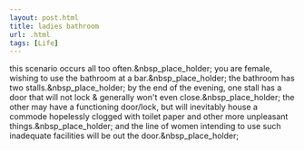```yaml
---
layout: post.html
title: ladies bathroom
url: .html
tags: [Life]
---
```

this scenario occurs all too often.&nbsp_place_holder; you are female, wishing to use the bathroom at a bar.&nbsp_place_holder; the bathroom has two stalls.&nbsp_place_holder; by the end of the evening, one stall has a door that will not lock & generally won't even close.&nbsp_place_holder; the other may have a functioning door/lock, but will inevitably house a commode hopelessly clogged with toilet paper and other more unpleasant things.&nbsp_place_holder; and the line of women intending to use such inadequate facilities will be out the door.&nbsp_place_holder;
